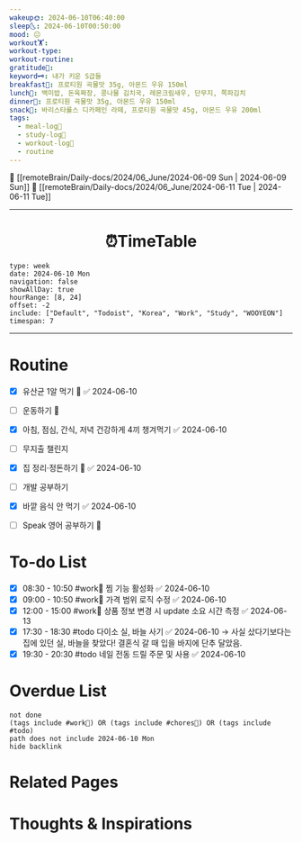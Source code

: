 ```yaml
---
wakeup🌞: 2024-06-10T06:40:00
sleep🌜: 2024-06-10T00:50:00
mood: 😐
workout🏋️: 
workout-type: 
workout-routine: 
gratitude🙏: 
keyword🗝️: 내가 키운 S급들
breakfast🍳: 프로티원 곡물맛 35g, 아몬드 우유 150ml
lunch🍚: 백미밥, 돈육짜장, 콩나물 김치국, 레몬크림새우, 단무지, 쪽파김치
dinner🥗: 프로티원 곡물맛 35g, 아몬드 우유 150ml
snack🍬: 바리스타룰스 디카페인 라떼, 프로티원 곡물맛 45g, 아몬드 우유 200ml
tags:
  - meal-log📝
  - study-log📓
  - workout-log💪
  - routine
---
```


🔺 [[remoteBrain/Daily-docs/2024/06_June/2024-06-09 Sun | 2024-06-09 Sun]]
🔻 [[remoteBrain/Daily-docs/2024/06_June/2024-06-11 Tue | 2024-06-11 Tue]]
___
<h1> <center>⏰TimeTable </center> </h1>

```gEvent
type: week
date: 2024-06-10 Mon
navigation: false
showAllDay: true
hourRange: [8, 24]
offset: -2
include: ["Default", "Todoist", "Korea", "Work", "Study", "WOOYEON"]
timespan: 7
```

--- 


# Routine 

- [x] 유산균 1알 먹기 🔼 ✅ 2024-06-10
- [ ] 운동하기 🔼
- [x] 아침, 점심, 간식, 저녁 건강하게 4끼 챙겨먹기 ✅ 2024-06-10
- [ ] 무지출 챌린지 
- [x] 집 정리·정돈하기 🔼 ✅ 2024-06-10
- [ ] 개발 공부하기
- [x] 바깥 음식 안 먹기 ✅ 2024-06-10
- [ ] Speak 영어 공부하기 🔼 


# To-do List

- [x] 08:30 - 10:50 #work💼 찜 기능 활성화 ✅ 2024-06-10
- [x] 09:00 - 10:50 #work💼 가격 범위 로직 수정 ✅ 2024-06-10
- [x] 12:00 - 15:00 #work💼 상품 정보 변경 시 update 소요 시간 측정 ✅ 2024-06-13
- [x] 17:30 - 18:30 #todo 다이소 실, 바늘 사기 ✅ 2024-06-10
	→ 사실 샀다기보다는 집에 있던 실, 바늘을 찾았다! 결혼식 갈 때 입을 바지에 단추 달았음.
- [x] 19:30 - 20:30 #todo 네일 전동 드릴 주문 및 사용 ✅ 2024-06-10

# Overdue List
```tasks
not done
(tags include #work💼) OR (tags include #chores🧺) OR (tags include #todo)
path does not include 2024-06-10 Mon
hide backlink
```

# Related Pages



# Thoughts & Inspirations


